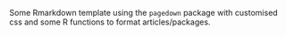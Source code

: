 Some Rmarkdown template using the `pagedown` package with customised css and some R functions to format articles/packages.
